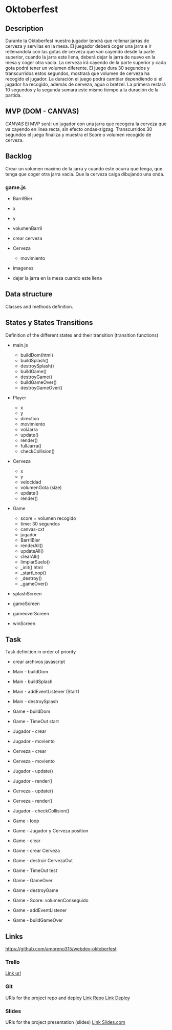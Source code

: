 # Oktoberfest

## Description
Durante la Oktoberfest nuestro jugador tendrá que rellenar jarras de cerveza y servilas en la mesa. 
El juegador deberá coger una jarra e ir rellenandola con las gotas de cerveza que van cayendo desde la parte superior, cuando la jarra este llena, deberá dejar la jarra de nuevo en la mesa y coger otra vacia. 
La cerveza irá cayendo de la parte superior y cada gota podrá tener un volumen diferente. 
El juego dura 30 segundos y transcurridos estos segundos, mostrará que volumen de cerveza ha recogido el jugador. 
La duración el juego podrá cambiar dependiendo si el jugador ha recogido, además de cerveza, agua o bretzel. La primera restará 10 segundos y la segunda sumará este mismo tiempo a la duración de la partida. 



## MVP (DOM - CANVAS)
*CANVAS*
El MVP será: un jugador con una jarra que recogera la cerveza que va cayendo en linea recta, sin efecto ondas-zigzag. 
Transcurridos 30 segundos el juego finaliza y muestra el Score o volumen recogido de cerveza. 


## Backlog
Crear un volumen maximo de la jarra y cuando este ocurra que tenga, que tenga que coger otra jarra vacia.
Que la cerveza caiga dibujando una onda. 

### game.js
 - BarrilBier
  - x
  - y
  - volumenBarril
  - crear cerveza

- Cerveza
  - movimiento 
- imagenes
- dejar la jarra en la mesa cuando este llena 

## Data structure
Classes and methods definition.


## States y States Transitions
Definition of the different states and their transition (transition functions)
- main.js 
  - buildDom(html)
  - buildSplash()
  - destroySplash()
  - buildGame()
  - destroyGame()
  - buildGameOver()
  - destroyGameOver()

- Player 
  - x
  - y
  - direction
  - movimiento
  - volJarra
  - update()
  - render()
  - fullJarra()
  - checkCollision()

- Cerveza
  - x
  - y
  - velocidad
  - volumenGota (size)
  - update() 
  - render()
  

- Game
  - score = volumen recogido
  - time: 30 segundos
  - canvas-cxt
  - jugador
  - BarrilBier 
  - renderAll()
  - updateAll()
  - clearAll()
  - limpiarSuelo()
  - _init() html
  - _startLoop()
  - _destroy()
  - _gameOver()


- splashScreen
- gameScreen
- gameoverScreen
- winScreen


## Task
Task definition in order of priority
- crear archivos javascript
- Main - buildDom
- Main - buildSplash
- Main - addEventListener (Start)
- Main - destroySplash
- Game - buildDom
- Game - TimeOut start
- Jugador - crear
- Jugador - moviento
- Cerveza - crear
- Cerveza - moviento
- Jugador - update()
- Jugador - render()
- Cerveza - update()
- Cerveza - render()
- Jugador - checkCollision()

- Game - loop
- Game - Jugador y Cerveza position
- Game - clear
- Game - crear Cerveza
- Game - destruir CervezaOut
- Game - TimeOut test
- Game - GameOver
- Game - destroyGame
- Game - Score: volumenConseguido
- Game - addEventListener 
- Game - buildGameOver




## Links
https://github.com/amoreno315/webdev-oktoberfest

### Trello
[Link url](https://trello.com)


### Git
URls for the project repo and deploy
[Link Repo](http://github.com)
[Link Deploy](http://github.com)


### Slides
URls for the project presentation (slides)
[Link Slides.com](http://slides.com)